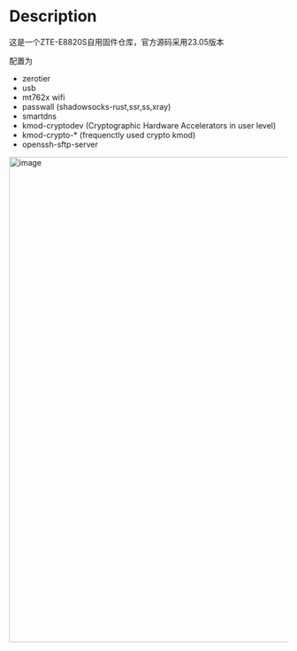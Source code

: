 # Description
这是一个ZTE-E8820S自用固件仓库，官方源码采用23.05版本

配置为
- zerotier
- usb
- mt762x wifi
- passwall (shadowsocks-rust,ssr,ss,xray)
- smartdns
- kmod-cryptodev (Cryptographic Hardware Accelerators in user level)
- kmod-crypto-* (frequenctly used crypto kmod)
- openssh-sftp-server

<img width="1444" height="877" alt="image" src="https://github.com/user-attachments/assets/7a80c0c8-303b-49cf-a001-952f426b76ee" />
